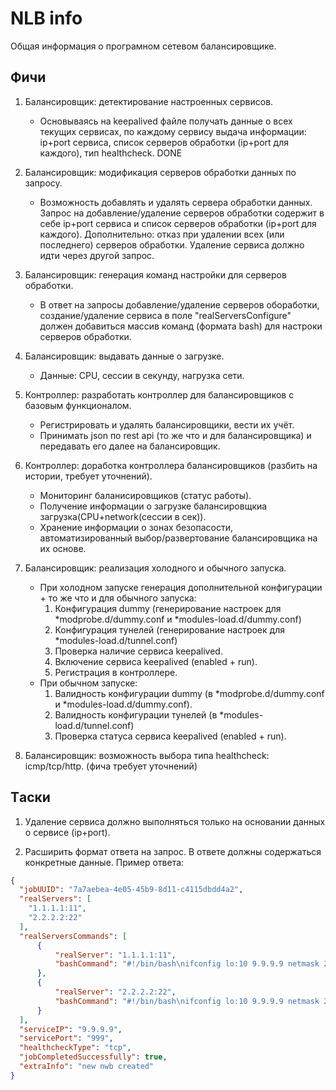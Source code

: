 # NLB info

Общая информация о програмном сетевом балансировщике.

## Фичи

1. Балансировщик: детектирование настроенных сервисов.
    + Основываясь на keepalived файле получать данные о всех текущих сервисах, по каждому сервису выдача информации: ip+port сервиса, список серверов обработки (ip+port для каждого), тип healthcheck. DONE

2. Балансировщик: модификация серверов обработки данных по запросу.
    + Возможность добавлять и удалять сервера обработки данных. Запрос на добавление/удаление серверов обработки содержит в себе ip+port сервиса и список серверов обработки (ip+port для каждого). Дополнительно: отказ при удалении всех (или последнего) серверов обработки. Удаление сервиса должно идти через другой запрос.

3. Балансировщик: генерация команд настройки для серверов обработки.
    + В ответ на запросы добавление/удаление серверов обоработки, создание/удаление сервиса в поле "realServersConfigure" должен добавиться массив команд (формата bash) для настроки серверов обработки.

4. Балансировщик: выдавать данные о загрузке.
    + Данные: CPU, сессии в секунду, нагрузка сети.

5. Контроллер: разработать контроллер для балансировщиков с базовым функционалом.
    + Регистрировать и удалять балансировщики, вести их учёт.
    + Принимать json по rest api (то же что и для балансировщика) и передавать его далее на балансировщик.

6. Контроллер: доработка контроллера балансировщиков (разбить на истории, требует уточнений).
    + Мониторинг баланисировщиков (статус работы).
    + Получение информации о загрузке балансировщкиа загрузка(CPU+network(сессии в сек)).
    + Хранение информации о зонах безопасости, автоматизированный выбор/развертование балансировщика на их основе.

7. Балансировщик: реализация холодного и обычного запуска.
    + При холодном запуске генерация дополнительной конфигурации + то же что и для обычного запуска:
        1. Конфигурация dummy (генерирование настроек для *modprobe.d/dummy.conf и *modules-load.d/dummy.conf)
        2. Конфигурация тунелей (генерирование настроек для *modules-load.d/tunnel.conf)
        3. Проверка наличие сервиса keepalived.
        4. Включение сервиса keepalived (enabled + run).
        5. Регистрация в контроллере.
    + При обычном запуске:
        1. Валидность конфигурации dummy (в *modprobe.d/dummy.conf и *modules-load.d/dummy.conf).
        2. Валидность конфигурации тунелей (в *modules-load.d/tunnel.conf)
        3. Проверка статуса сервиса keepalived (enabled + run).

8. Балансировщик: возможность выбора типа healthcheck: icmp/tcp/http. (фича требует уточнений)

## Tаски

1. Удаление сервиса должно выполняться только на основании данных о сервисе (ip+port).

2. Расширить формат ответа на запрос. В ответе должны содержаться конкретные данные.
Пример ответа:

```json
{
  "jobUUID": "7a7aebea-4e05-45b9-8d11-c4115dbdd4a2",
  "realServers": [
    "1.1.1.1:11",
    "2.2.2.2:22"
  ],
  "realServersCommands": [
      {
          "realServer": "1.1.1.1:11",
          "bashCommand": "#!/bin/bash\nifconfig lo:10 9.9.9.9 netmask 255.255.255.255 -arp up\nifconfig tun100 up\nsysctl -w net.ipv4.conf.tun100.rp_filter=0\nsysctl -w net.ipv4.conf.all.rp_filter=0\nnet.ipv4.ip_forward = 0\niptables -t nat -A PREROUTING -i tun100 -p tcp -d 1.1.1.1 --dport 11 -j DNAT --to-destination 9.9.9.9:999"      
      },
      {
          "realServer": "2.2.2.2:22",
          "bashCommand": "#!/bin/bash\nifconfig lo:10 9.9.9.9 netmask 255.255.255.255 -arp up\nifconfig tun100 up\nsysctl -w net.ipv4.conf.tun100.rp_filter=0\nsysctl -w net.ipv4.conf.all.rp_filter=0\nnet.ipv4.ip_forward = 0\niptables -t nat -A PREROUTING -i tun100 -p tcp -d 2.2.2.2 --dport 22 -j DNAT --to-destination 9.9.9.9:999"
      }
  ],
  "serviceIP": "9.9.9.9",
  "servicePort": "999",
  "healthcheckType": "tcp",
  "jobCompletedSuccessfully": true,
  "extraInfo": "new nwb created"
}
```
